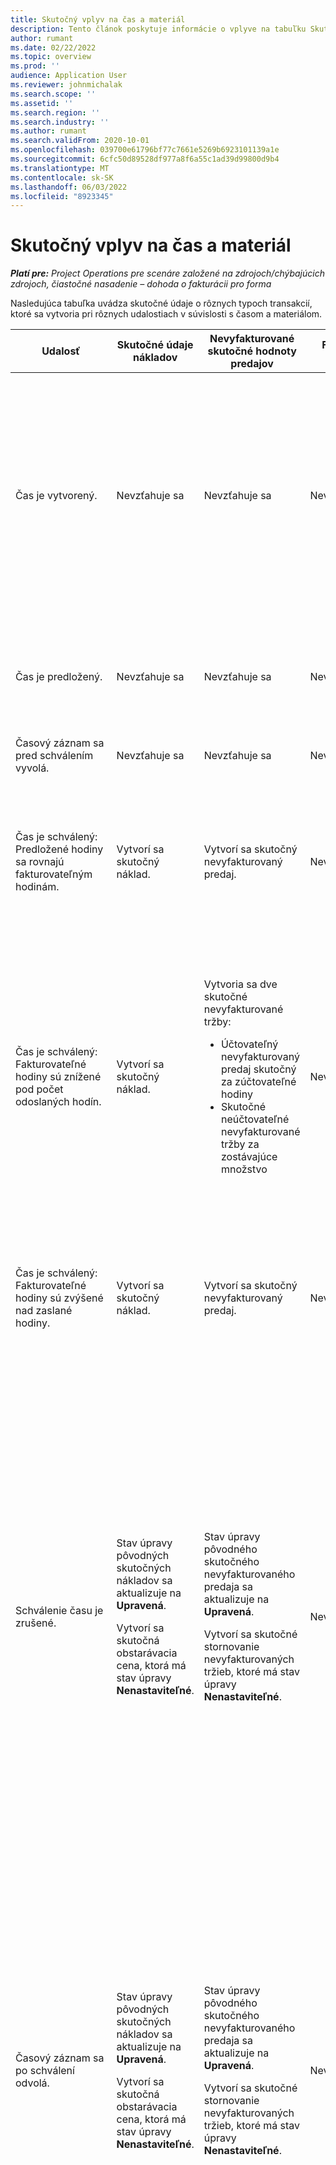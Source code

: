 ```yaml
---
title: Skutočný vplyv na čas a materiál
description: Tento článok poskytuje informácie o vplyve na tabuľku Skutočné údaje pri rôznych udalostiach počas životného cyklu zapojenia času a materiálov v spoločnosti Microsoft Dynamics 365 Project Operations.
author: rumant
ms.date: 02/22/2022
ms.topic: overview
ms.prod: ''
audience: Application User
ms.reviewer: johnmichalak
ms.search.scope: ''
ms.assetid: ''
ms.search.region: ''
ms.search.industry: ''
ms.author: rumant
ms.search.validFrom: 2020-10-01
ms.openlocfilehash: 039700e61796bf77c7661e5269b6923101139a1e
ms.sourcegitcommit: 6cfc50d89528df977a8f6a55c1ad39d99800d9b4
ms.translationtype: MT
ms.contentlocale: sk-SK
ms.lasthandoff: 06/03/2022
ms.locfileid: "8923345"
---
```

# <a name="actuals-impact-in-a-time-and-materials-engagement"></a>Skutočný vplyv na čas a materiál

_**Platí pre:** Project Operations pre scenáre založené na zdrojoch/chýbajúcich zdrojoch, čiastočné nasadenie – dohoda o fakturácii pro forma_

Nasledujúca tabuľka uvádza skutočné údaje o rôznych typoch transakcií, ktoré sa vytvoria pri rôznych udalostiach v súvislosti s časom a materiálom.

| Udalosť | Skutočné údaje nákladov | Nevyfakturované skutočné hodnoty predajov | Fakturovaný predaj | Príklad |
|---|---|---|---|---|
| Čas je vytvorený. | Nevzťahuje sa | Nevzťahuje sa | Nevzťahuje sa | <p>Bob Kozack z organizačnej jednotky Fabrikam US, ktorá má cenu 100 USD (100 USD) za hodinu, pracuje na projekte s názvom „Inštalácia ramena v Adatum“. Pre tento projekt je jeho zmluvná účtovaná sadzba USD 200 za hodinu. Tu je ukážkový časový záznam od Boba Kozaka:</p><p>Bob Kozack, 8 hodín</p> |
| Čas je predložený. | Nevzťahuje sa | Nevzťahuje sa | Nevzťahuje sa | Pre časový záznam sa vytvorí riadok denníka nákladov a denníky nevyúčtovaných predajov. Predvolená cena a nákladová sadzba sa zadajú do účtovného zápisu. |
| Časový záznam sa pred schválením vyvolá. | Nevzťahuje sa | Nevzťahuje sa | Nevzťahuje sa | |
| Čas je schválený: Predložené hodiny sa rovnajú fakturovateľným hodinám. | Vytvorí sa skutočný náklad. | Vytvorí sa skutočný nevyfakturovaný predaj. | Nevzťahuje sa | <p>Nové skutočnosti, ktoré sú vytvorené:</p><ul><li>**Skutočné náklady:** Bob Kozack, 8 hodín, USD 800</li><li>**Skutočný nevyfakturovaný predaj:** Bob Kozack, 8 hodín, USD 1,600</li></ul> |
| Čas je schválený: Fakturovateľné hodiny sú znížené pod počet odoslaných hodín. | Vytvorí sa skutočný náklad. | <p>Vytvoria sa dve skutočné nevyfakturované tržby:</p><ul><li>Účtovateľný nevyfakturovaný predaj skutočný za zúčtovateľné hodiny</li><li>Skutočné neúčtovateľné nevyfakturované tržby za zostávajúce množstvo</li></ul> | Nevzťahuje sa | <p>Nové skutočnosti, ktoré sú vytvorené:</p><ul><li>**Skutočné náklady:** Bob Kozack, 8 hodín, USD 800</li><li>**Skutočný nevyfakturovaný predaj:** Bob Kozack, 6 hodín, USD 1,200, *Spoplatnené*</li><li>**Skutočný nevyfakturovaný predaj:** Bob Kozack, 2 hodiny, USD 400, *Neúčtuje sa*</li></ul> |
| Čas je schválený: Fakturovateľné hodiny sú zvýšené nad zaslané hodiny. | Vytvorí sa skutočný náklad. | Vytvorí sa skutočný nevyfakturovaný predaj. | Nevzťahuje sa | <p>Nové skutočnosti, ktoré sú vytvorené:</p><ul><li>**Skutočné náklady:** Bob Kozack, 8 hodín, USD 800</li><li>**Skutočný nevyfakturovaný predaj:** Bob Kozack, 10 hodín, USD 2,000</li></ul> |
| Schválenie času je zrušené. | <p>Stav úpravy pôvodných skutočných nákladov sa aktualizuje na **Upravená**.</p><p>Vytvorí sa skutočná obstarávacia cena, ktorá má stav úpravy **Nenastaviteľné**.</p> | <p>Stav úpravy pôvodného skutočného nevyfakturovaného predaja sa aktualizuje na **Upravená**.</p><p>Vytvorí sa skutočné stornovanie nevyfakturovaných tržieb, ktoré má stav úpravy **Nenastaviteľné**.</p> | Nevzťahuje sa | <p>Existujúce aktuálne informácie, ktoré sú aktualizované:</p><ul><li>**Skutočné náklady:** Bob Kozack, 8 hodín, USD 800, *Upravená*</li><li>**Skutočný nevyfakturovaný predaj:** Bob Kozack, 8 hodín, USD 1,600, *Upravená*</li></ul><p>Nové skutočnosti, ktoré sú vytvorené na zvrátenie predchádzajúceho finančného vplyvu:</p><ul><li>**Skutočné náklady:** Bob Kozack, (8 hodín), (800 USD), *Nenastaviteľné*</li><li>**Skutočný nevyfakturovaný predaj:** Bob Kozack, (8 hodín), (1 600 USD), *Nenastaviteľné*</li></ul> |
| Časový záznam sa po schválení odvolá. | <p>Stav úpravy pôvodných skutočných nákladov sa aktualizuje na **Upravená**.</p><p>Vytvorí sa skutočná obstarávacia cena, ktorá má stav úpravy **Nenastaviteľné**.</p> | <p>Stav úpravy pôvodného skutočného nevyfakturovaného predaja sa aktualizuje na **Upravená**.</p><p>Vytvorí sa skutočné stornovanie nevyfakturovaných tržieb, ktoré má stav úpravy **Nenastaviteľné**.</p> | Nevzťahuje sa | <p>Existujúce aktuálne informácie, ktoré sú aktualizované:</p><ul><li>**Skutočné náklady:** Bob Kozack, 8 hodín, USD 800, *Upravená*</li><li>**Skutočný nevyfakturovaný predaj:** Bob Kozack, 8 hodín, USD 1,600, *Upravená*</li></ul><p>Nové skutočnosti, ktoré sú vytvorené na zvrátenie predchádzajúceho finančného vplyvu:</p><ul><li>**Skutočné náklady:** Bob Kozack, (8 hodín), (800 USD), *Nenastaviteľné*</li><li>**Skutočný nevyfakturovaný predaj:** Bob Kozack, (8 hodín), (1 600 USD), *Nenastaviteľné*</li></ul> |
| Zmluva je potvrdená. | <p>Stav úpravy starých skutočných nákladov sa aktualizuje na **Upravená**.</p><p>Vytvárajú sa skutočné náklady na stornovanie, ktoré majú stav úpravy **Nenastaviteľné**.</p><p>Nové skutočné náklady sa vytvárajú po prehodnotení zmluvných pravidiel.</p> | <p>Stav úpravy starých skutočných nevyfakturovaných predajov sa aktualizuje na **Upravená**.</p><p>Vytvoria sa skutočné skutočné nevyfakturované tržby, ktoré majú stav úpravy **Nenastaviteľné**.</p><p>Nové skutočné nevyfakturované tržby sa vytvárajú po prehodnotení zmluvných pravidiel.</p> | Nevzťahuje sa | <p>Existujúce aktuálne informácie, ktoré sú aktualizované:</p><ul><li>**Skutočné náklady:** Bob Kozack, 8 hodín, USD 800, *Upravená*</li><li>**Skutočný nevyfakturovaný predaj:** Bob Kozack, 8 hodín, USD 1,600, *Upravená*</li></ul><p>Nové skutočnosti, ktoré sú vytvorené na zvrátenie predchádzajúceho finančného vplyvu:</p><ul><li>**Skutočné náklady:** Bob Kozack, (8 hodín), (800 USD), *Nenastaviteľné*</li><li>**Skutočný nevyfakturovaný predaj:** Bob Kozack, (8 hodín), (1 600 USD), *Nenastaviteľné*</li></ul><p>Nové skutočnosti, ktoré sa vytvárajú pre prehodnotený finančný dopad:</p><ul><li>**Skutočné náklady:** Bob Kozack, 8 hodín, USD 800</li><li>**Skutočný nevyfakturovaný predaj:** Bob Kozack, 8 hodín, USD 1,600</li></ul> |
| Vytvorí sa faktúra. | Nevzťahuje sa | Nevzťahuje sa | Nevzťahuje sa | |
| Faktúra je potvrdená. Množstvo na detaile riadku faktúry sa nezmení oproti skutočnému množstvu nevyfakturovaného predaja. | Nevzťahuje sa | <p>Stav faktúry starého skutočného nevyfakturovaného predaja sa aktualizuje.</p><p>Vytvoria sa skutočné skutočné nevyfakturované tržby, ktoré majú stav úpravy **Nenastaviteľné**. | Vytvorí sa skutočný fakturovaný predaj. | <p>Existujúce skutočné, ktoré zostávajú nezmenené:</p><ul><li>**Skutočné náklady:** Bob Kozack, 8 hodín, USD 800</li></ul><p>Existujúce skutočné, ktoré sa aktualizujú:</p><ul><li>**Skutočný nevyfakturovaný predaj:** Bob Kozack, 8 hodín, USD 1,600, *Zákaznícka faktúra bola odoslaná*</li></ul>Nová skutočnosť, ktorá sa vytvorí na zvrátenie nedokončenej finančnej práce (WIP):</p><ul><li>**Skutočný nevyfakturovaný predaj:** Bob Kozack, (8 hodín), (1 600 USD)</li></ul><p>Nová skutočnosť, ktorá sa vytvorí na zaznamenanie hodnôt fakturovaného predaja:</p><ul><li>**Fakturovaný predaj:** Bob Kozack, 8 hodín, USD 1,600</li></ul> |
| Faktúra je potvrdená po znížení množstva na detaile riadku faktúry zo skutočného množstva nevyfakturovaného predaja. | Nevzťahuje sa | <p>Stav úpravy pôvodných skutočných nevyfakturovaných predajov sa aktualizuje na **Upravená**.</p><p>Storno skutočné nevyfakturované tržby sa vytvárajú pre pôvodné nevyfakturované skutočné tržby. Majú stav úpravy **Nenastaviteľné**.</p><p>Vytvoria sa dva nové nevyfakturované skutočné tržby:</p><ul><li>Účtovateľný nevyfakturovaný predaj skutočný za zúčtovateľné hodiny</li><li>Skutočné neúčtovateľné nevyfakturované tržby za zostávajúce množstvo</li></ul><p>Storno skutočné nevyfakturované tržby sa vytvoria pre dve nové nevyfakturované skutočné tržby.</p> | <p>Vytvoria sa dve skutočné skutočnosti fakturovaného predaja:</p><ul><li>Účtovateľný fakturovaný predaj skutočný za zúčtovateľné hodiny</li><li>Skutočný neúčtovateľný fakturovaný predaj za zostávajúce množstvo</li></ul> | <p>Existujúce skutočné, ktoré zostávajú nezmenené:</p><ul><li>**Skutočné náklady:** Bob Kozack, 8 hodín, USD 800</li></ul><p>Existujúce skutočné, ktoré sa aktualizujú:</p><ul><li>**Skutočný nevyfakturovaný predaj:** Bob Kozack, 8 hodín, USD 1,600, *Upravená*</li></ul><p>Nová skutočná hodnota, ktorá sa vytvorí na zvrátenie predchádzajúceho finančného WIP:</p><ul><li>**Skutočný nevyfakturovaný predaj:** Bob Kozack, (8 hodín), (1 600 USD), *Nenastaviteľné*</li></ul><p>Nové aktuálne informácie, ktoré sa vytvoria na zaznamenanie aktualizovaného WIP predaja:</p><ul><li>**Skutočný nevyfakturovaný predaj:** Bob Kozack, 6 hodín, USD 1,200, *Spoplatnené*</li><li>**Skutočný nevyfakturovaný predaj:** Bob Kozack, 2 hodiny, USD 400, *Neúčtuje sa*</li></ul><p>Nové aktuálne informácie, ktoré sa vytvoria na zvrátenie aktualizovaného WIP predaja:</p><ul><li>**Skutočný nevyfakturovaný predaj:** Bob Kozack, (6 hodín), (1 200 USD), *Spoplatnené*</li><li>**Skutočný nevyfakturovaný predaj:** Bob Kozack, (2 hodiny), (400 USD), *Neúčtuje sa*</li></ul><p>Nové skutočné hodnoty, ktoré sa vytvoria na zaznamenanie hodnôt fakturovaného predaja:</p><ul><li>**Fakturovaný predaj:** Bob Kozack, 6 hodín, USD 1,200, *Spoplatnené*</li><li>**Fakturovaný predaj:** Bob Kozack, 2 hodiny, USD 400, *Neúčtuje sa*</li></ul> |
| Faktúra je potvrdená po zvýšení množstva na detaile riadku faktúry z množstva na skutočnej nevyfakturovanej tržbe. | Nevzťahuje sa | <p>Stav úpravy pôvodných skutočných nevyfakturovaných predajov sa aktualizuje na **Upravená**.</p><p>Storno skutočné nevyfakturované tržby sa vytvárajú pre pôvodné nevyfakturované skutočné tržby. Majú stav úpravy **Nenastaviteľné**.</p><p>Pre nové množstvo sa vytvoria nové skutočné nevyfakturované tržby.</p><p>Storno skutočné nevyfakturované tržby sa vytvárajú pre nové skutočné nevyfakturované tržby.</p> | Skutočné fakturované tržby sa vytvoria pre nové množstvo. | <p>Existujúce skutočné, ktoré zostávajú nezmenené:</p><ul><li>**Skutočné náklady:** Bob Kozack, 8 hodín, USD 800</li></ul><p>Existujúce skutočné, ktoré sa aktualizujú:</p><ul><li>**Skutočný nevyfakturovaný predaj:** Bob Kozack, 8 hodín, USD 1,600, *Upravená*</li></ul><p>Nová skutočná hodnota, ktorá sa vytvorí na zvrátenie predchádzajúceho finančného WIP:</p><ul><li>**Skutočný nevyfakturovaný predaj:** Bob Kozack, (8 hodín), (1 600 USD), *Nenastaviteľné*</li></ul><p>Nová aktuálna hodnota, ktorá sa vytvorí na zaznamenanie aktualizovaného WIP predaja:</p><ul><li>**Skutočný nevyfakturovaný predaj:** Bob Kozack, 10 hodín, USD 2,000, *Spoplatnené*</li></ul><p>Nové skutočné, ktoré sa vytvorí na zvrátenie aktualizovaného WIP predaja:</p><ul><li>**Skutočný nevyfakturovaný predaj:** Bob Kozack, (10 h), (2 000 USD), *Spoplatnené*, *·*</li></ul><p>Nová skutočnosť, ktorá sa vytvorí na zaznamenanie hodnôt fakturovaného predaja:</p><ul><li>**Fakturovaný predaj:** Bob Kozack, 10 hodín, USD 2,000, *Spoplatnené*</li></ul> |
| Faktúra je opravená, aby sa znížilo účtovateľné množstvo alebo cena. | Nevzťahuje sa | <p>Vytvoria sa dve skutočné nevyfakturované tržby:</p><ul><li>Účtovateľné nevyfakturované tržby skutočné za množstvo na opravnej faktúre</li><li>Účtovateľný nevyfakturovaný predaj skutočný pre zostávajúce množstvo</li></ul><p>Storno skutočné nevyfakturované tržby sa vytvoria pre dve nové nevyfakturované skutočné tržby.</p> | <p>Vytvoria sa reverzne účtované skutočné tržby.</p><p>Pre nové množstvo sa vytvoria nové skutočne účtované tržby. | <p>Existujúce skutočnosti, ktoré zostávajú nezmenené:</p><ul><li>**Skutočné náklady:** Bob Kozack, 8 hodín, USD 800</li><li>**Skutočný nevyfakturovaný predaj:** Bob Kozack, 8 hodín, USD 1,600, *Zákaznícka faktúra bola odoslaná*</li><li>**Skutočný nevyfakturovaný predaj:** Bob Kozack, (8 hodín), (1 600 USD)</li></ul><p>Existujúce skutočné, ktoré sa aktualizujú:</p><ul><li>**Fakturovaný predaj:** Bob Kozack, (8 hodín), (1 600 USD) *Upravená*</li></ul><p>Nová skutočná hodnota, ktorá sa vytvorí na zvrátenie predchádzajúcich fakturovaných predajných hodnôt:</p><ul><li>**Fakturovaný predaj:** Bob Kozack, (8 hodín), (1 600 USD) *Nenastaviteľné*</li></ul><p>Nové skutočnosti, ktoré sa vytvoria na zaznamenanie opraveného WIP predaja:</p><ul><li>**Skutočný nevyfakturovaný predaj:** Bob Kozack, 6 hodín, USD 1,200, *Spoplatnené*, *faktúra zaúčtovaná*</li><li>**Skutočný nevyfakturovaný predaj:** Bob Kozack, 2 hodiny, USD 400, *Spoplatnené*</li></ul><p>Nová skutočná hodnota, ktorá sa vytvorí na zvrátenie opraveného WIP predaja:</p><ul><li>**Skutočný nevyfakturovaný predaj:** Bob Kozack, (6 hodín), (1 200 USD), *Spoplatnené*, *·*</li></ul><p>Nová skutočnosť, ktorá sa vytvorí na zaznamenanie opravených fakturovaných hodnôt predaja:</p><ul><li>**Fakturovaný predaj:** Bob Kozack, 6 hodín, USD 1,200, *Spoplatnené*</li></ul> |
| Faktúra je opravená, aby sa zvýšilo účtovateľné množstvo alebo cena. | Nevzťahuje sa | <p>Pre nové množstvo sa vytvoria nové skutočné nevyfakturované tržby.</p> <p>Storno skutočné nevyfakturované tržby sa vytvárajú pre nové skutočné nevyfakturované tržby.</p> | <p>Vytvoria sa reverzne účtované skutočné tržby.</p>Pre nové množstvo sa vytvoria nové skutočne účtované tržby.</p> | <p>Existujúce skutočnosti, ktoré zostávajú nezmenené:</p><ul><li>**Skutočné náklady:** Bob Kozack, 8 hodín, USD 800</li><li>**Skutočný nevyfakturovaný predaj:** Bob Kozack, 8 hodín, USD 1,600, *Zákaznícka faktúra bola odoslaná*</li><li>**Skutočný nevyfakturovaný predaj:** Bob Kozack, (8 hodín), (1 600 USD)</li></ul><p>Existujúce skutočné, ktoré sa aktualizujú:</p><ul><li>**Fakturovaný predaj:** Bob Kozack, (8 hodín), (1 600 USD) *Upravená*</li></ul><p>Nová skutočná hodnota, ktorá sa vytvorí na zvrátenie predchádzajúcich fakturovaných predajných hodnôt:</p><ul><li>**Fakturovaný predaj:** Bob Kozack, (8 hodín), (1 600 USD) *Nenastaviteľné*</li></ul><p>Nová skutočnosť, ktorá sa vytvorí na zaznamenanie opraveného WIP predaja:</p><ul><li>**Skutočný nevyfakturovaný predaj:** Bob Kozack, 10 hodín, USD 2,000, *Spoplatnené*, *faktúra zaúčtovaná*</li></ul><p>Nová skutočná hodnota, ktorá sa vytvorí na zvrátenie opraveného WIP predaja:</p><ul><li>**Skutočný nevyfakturovaný predaj:** Bob Kozack, (10 h), (2 000 USD), *Spoplatnené*</li></ul><p>Nová skutočnosť, ktorá sa vytvorí na zaznamenanie opravených fakturovaných hodnôt predaja:</p><ul><li>**Fakturovaný predaj:** Bob Kozack, 10 hodín, USD 2,000, *Spoplatnené*</li></ul> |

[!INCLUDE[footer-include](../includes/footer-banner.md)]
